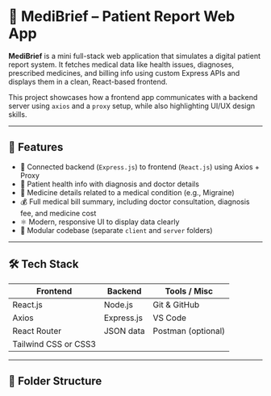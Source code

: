 # 🧾 MediBrief – Patient Report Web App

**MediBrief** is a mini full-stack web application that simulates a digital patient report system. It fetches medical data like health issues, diagnoses, prescribed medicines, and billing info using custom Express APIs and displays them in a clean, React-based frontend.

This project showcases how a frontend app communicates with a backend server using `axios` and a `proxy` setup, while also highlighting UI/UX design skills.

---

## 📌 Features

- 🔗 Connected backend (`Express.js`) to frontend (`React.js`) using Axios + Proxy
- 🧠 Patient health info with diagnosis and doctor details
- 💊 Medicine details related to a medical condition (e.g., Migraine)
- 💰 Full medical bill summary, including doctor consultation, diagnosis fee, and medicine cost
- ⚛️ Modern, responsive UI to display data clearly
- 🧾 Modular codebase (separate `client` and `server` folders)

---

## 🛠️ Tech Stack

| Frontend      | Backend      | Tools / Misc   |
|---------------|--------------|----------------|
| React.js      | Node.js      | Git & GitHub   |
| Axios         | Express.js   | VS Code        |
| React Router  | JSON data    | Postman (optional) |
| Tailwind CSS or CSS3 |        |                |

---

## 📁 Folder Structure

